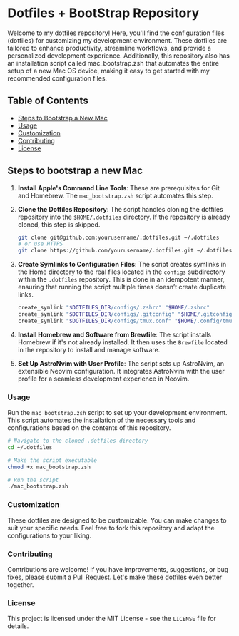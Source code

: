 # Dotfiles + BootStrap Repository

Welcome to my dotfiles repository! Here, you'll find the configuration files
(dotfiles) for customizing my development environment. These dotfiles are
tailored to enhance productivity, streamline workflows, and provide a
personalized development experience. Additionally, this repository also has an
installation script called mac_bootstrap.zsh that automates the entire setup of
a new Mac OS device, making it easy to get started with my recommended
configuration files.

## Table of Contents

- [Steps to Bootstrap a New Mac](#steps-to-bootstrap-a-new-mac)
- [Usage](#usage)
- [Customization](#customization)
- [Contributing](#contributing)
- [License](#license)

## Steps to bootstrap a new Mac

1. **Install Apple's Command Line Tools**: These are prerequisites for Git and
   Homebrew. The `mac_bootstrap.zsh` script automates this step.

2. **Clone the Dotfiles Repository**: The script handles cloning the dotfiles
   repository into the `$HOME/.dotfiles` directory. If the repository is already
   cloned, this step is skipped.

   ```zsh
   git clone git@github.com:yourusername/.dotfiles.git ~/.dotfiles
   # or use HTTPS
   git clone https://github.com/yourusername/.dotfiles.git ~/.dotfiles
   ```

3. **Create Symlinks to Configuration Files**: The script creates symlinks in
   the Home directory to the real files located in the `configs` subdirectory
   within the `.dotfiles` repository. This is done in an idempotent manner,
   ensuring that running the script multiple times doesn’t create duplicate
   links.

   ```zsh
   create_symlink "$DOTFILES_DIR/configs/.zshrc" "$HOME/.zshrc"
   create_symlink "$DOTFILES_DIR/configs/.gitconfig" "$HOME/.gitconfig"
   create_symlink "$DOTFILES_DIR/configs/tmux.conf" "$HOME/.config/tmux/tmux.conf"
   ```

4. **Install Homebrew and Software from Brewfile**: The script installs Homebrew
   if it's not already installed. It then uses the `Brewfile` located in the
   repository to install and manage software.

5. **Set Up AstroNvim with User Profile**: The script sets up AstroNvim, an
   extensible Neovim configuration. It integrates AstroNvim with the user
   profile for a seamless development experience in Neovim.

### Usage

Run the `mac_bootstrap.zsh` script to set up your development environment. This
script automates the installation of the necessary tools and configurations
based on the contents of this repository.

```zsh
# Navigate to the cloned .dotfiles directory
cd ~/.dotfiles

# Make the script executable
chmod +x mac_bootstrap.zsh

# Run the script
./mac_bootstrap.zsh
```

### Customization

These dotfiles are designed to be customizable. You can make changes to suit
your specific needs. Feel free to fork this repository and adapt the
configurations to your liking.

### Contributing

Contributions are welcome! If you have improvements, suggestions, or bug fixes,
please submit a Pull Request. Let's make these dotfiles even better together.

### License

This project is licensed under the MIT License - see the `LICENSE` file for
details.
